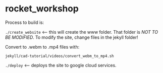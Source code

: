 # rocket_workshop

Process to build is:

```./create_website```   <-- this will create the www folder.  That folder is *NOT TO BE MODIFIED*. To modify the site, change files in the jekyll folder!

Convert to .webm to .mp4 files with:

```jekyll/cad-tutorial/videos/convert_webm_to_mp4.sh```


```./deploy```  <-- deploys the site to google cloud services.

